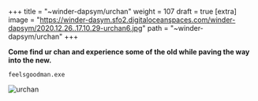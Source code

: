 
+++
title = "~winder-dapsym/urchan"
weight = 107
draft = true
[extra]
image = "https://winder-dasym.sfo2.digitaloceanspaces.com/winder-dapsym/2020.12.26..17.10.29-urchan6.jpg"
path = "~winder-dapsym/urchan"
+++


**Come find ur chan and experience some of the old while paving the way into the new.**

`feelsgoodman.exe`

![urchan](https://winder-dasym.sfo2.digitaloceanspaces.com/winder-dapsym/2020.12.27..03.10.08-IMG_20201226_190958_707.jpg)
